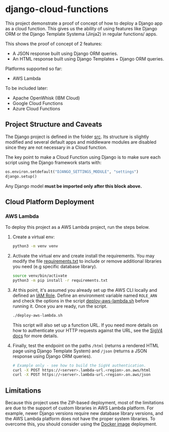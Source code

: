 # django-cloud-functions

This project demonstrate a proof of concept of how to deploy a Django app as a cloud function. This gives us the ability of using features like Django ORM or the Django Template Systema (Jinja2) in regular functions/ apps.

This shows the proof of concept of 2 features:

- A JSON response built using Django ORM queries.
- An HTML response built using Django Templates +  Django ORM queries.

Platforms supported so far:

- AWS Lambda

To be included later:

- Apache OpenWhisk (IBM Cloud)
- Google Cloud Functions
- Azure Cloud Functions

## Project Structure and Caveats

The Django project is defined in the folder [src](./src). Its structure is slightly modified and several
default apps and middleware modules are disabled since they are not necessary in a Cloud function.

The key point to make a Cloud Function using Django is to make sure each script using the Django framework starts with:

```python
os.environ.setdefault("DJANGO_SETTINGS_MODULE", "settings")
django.setup()
```

Any Django model **must be imported only after this block above.**

## Cloud Platform Deployment

### AWS Lambda

To deploy this project as a AWS Lambda project, run the steps below.

1. Create a virtual env:

    ```bash
    python3 -m venv venv
    ```

2. Activate the virtual env and create install the requirements. You may modify the file [requirements.txt](./requirements.txt) to include or remove additional libraries you need (e.g specific database library).

    ```bash
    source venv/bin/activate
    python3 -m pip install -r requirements.txt
    ```

3. At this point, it's assumed you already set up the AWS CLI locally and defined an [IAM Role](https://docs.aws.amazon.com/cli/latest/reference/iam/create-role.html). Define an environment variable named `ROLE_ARN` and check the options in the script [deploy-aws-lambda.sh](./deploy-aws-lambda.sh) before running it. Once you are ready, run the script.

    ```bash
    ./deploy-aws-lambda.sh
    ```

    This script will also set up a function URL. If you need more details on how to authenticate your HTTP requests against the URL, see the [SigV4 docs](https://dev.to/aws-builders/signing-requests-with-aws-sdk-in-lambda-functions-476) for more details.

4. Finally, test the endpoint on the paths `/html` (returns a rendered HTML page using Django Template System) and `/json` (returns a JSON response using Django ORM queries).

    ```bash
    # Example only - see how to build the SigV4 authentication.
    curl -X POST https://<server>.lambda-url.<region>.on.aws/html
    curl -X POST https://<server>.lambda-url.<region>.on.aws/json
    ```


## Limitations

Because this project uses the ZIP-based deployment, most of the limitations are due to the support of custom libraries in AWS Lambda platform. For example, newer Django versions require new database library versions, and the AWS Lambda platform does not have the proper system libraries. To overcome this, you should consider using the [Docker image](https://docs.aws.amazon.com/lambda/latest/dg/images-create.html) deployment.